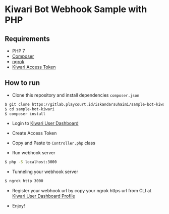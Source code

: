 # Kiwari Bot Webhook Sample with PHP

## Requirements

* PHP 7
* [Composer](https://getcomposer.org/)
* [ngrok](https://ngrok.com/)
* [Kiwari Access Token](https://qisme.qiscus.com/app/kiwari-prod)

## How to run

* Clone this repository and install dependencies `composer.json`

```bash
$ git clone https://gitlab.playcourt.id/iskandarsuhaimi/sample-bot-kiwari.git
$ cd sample-bot-kiwari
$ composer install
```

* Login to [Kiwari User Dashboard](https://qisme.qiscus.com/app/kiwari-prod)
* Create Access Token
* Copy and Paste to `Controller.php` class

* Run webhook server

```bash
$ php -S localhost:3000
```

* Tunneling your webhook server

```bash
$ ngrok http 3000
```

* Register your webhook url by copy your ngrok https url from CLI at [Kiwari User Dashboard Profile](https://qisme.qiscus.com/app/kiwari-prod)

* Enjoy!